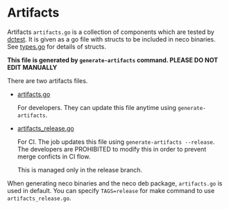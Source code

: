 Artifacts
=========

Artifacts `artifacts.go` is a collection of components which are tested by [dctest](../dctest/).
It is given as a go file with structs to be included in neco binaries.
See [types.go](../types.go) for details of structs.

**This file is generated by `generate-artifacts` command. PLEASE DO NOT EDIT MANUALLY** 

There are two artifacts files.

- [artifacts.go](../artifacts.go)

    For developers.  They can update this file anytime using `generate-artifacts`.

- [artifacts_release.go](../artifacts.go)

    For CI.  The job updates this file using `generate-artifacts --release`.  
    The developers are PROHIBITED to modify this in order to prevent merge conficts in CI flow.

    This is managed only in the release branch.

When generating neco binaries and the neco deb package, `artifacts.go` is used
in default.  You can specify `TAGS=release` for make command to use `artifacts_release.go`.
